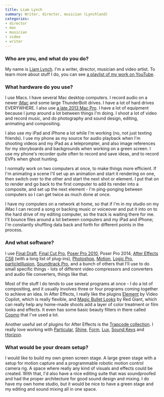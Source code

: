 ```yaml
---
title: Liam Lynch
summary: Writer, director, musician (Lynchland)
categories:
- director
- mac
- musician
- video
- writer
---
```


### Who are you, and what do you do?

My name is [Liam Lynch](http://www.lynchland.com/ "Liam's website."). I'm a writer, director, musician and video artist. To learn more about stuff I do, you can see [a playlist of my work on YouTube](https://www.youtube.com/playlist?list=PL56D4244586C3E273 "Some of Liam's videos, on YouTube.").

### What hardware do you use?

I use Macs. I have several Mac desktop computers. I record audio on a newer [iMac][] and some large ThunderBolt drives. I have a lot of hard drives EVERYWHERE. I also use [a late 2013 Mac Pro][mac-pro]. I have a lot of equipment because I jump around a lot between things I'm doing. I shoot a lot of video and record music, and do photography and sound design, editing, animating and compositing.

I also use my iPad and iPhone a lot while I'm working (no, not just texting friends). I use my phone as my source for audio playback when I'm shooting videos and my iPad as a teleprompter, and also image references for my storyboards and backgrounds when working on a green screen. I use my phone's recorder quite often to record and save ideas, and to record EVPs when ghost hunting.

I normally work on two computers at once, to make things more efficient. If I'm animating a scene I'll set up an animation and start it rendering on one, then switch over to the other and start the next shot or element. I put that on to render and go back to the first computer to add its render into a composite, and set up the next element - I'm ping-ponging between computers so I can get twice as much done at once.

I have my computers on a network at home, so that if I'm in my studio on my iMac I can record a song or backing music or voiceover and put it into on to the hard drive of my editing computer, so the track is waiting there for me. I'll bounce files around a lot between computers and my iPad and iPhone; I'm constantly shuffling data back and forth for different points in the process.

### And what software?

I use [Final Draft][final-draft], [Final Cut Pro][final-cut-pro], [Poser Pro 2010][poser-pro], Poser Pro 2014, [After Effects CS6][after-effects] (with a long list of plug-ins), [Photoshop][], [Motion][], [Logic Pro][logic-pro], [particleIllusion][], [Soundtrack Pro][soundtrack-pro], and a bunch of others that I'll use to do small specific things - lots of different video compressors and converters and audio file converters, things like that.

Most of the stuff I do tends to use several programs at once - I do a lot of compositing, and it usually involves three or four programs coming together to achieve an idea. In After Effects, I really like the plugins [Element][element.2] by Video Copilot, which is really flexible, and [Magic Bullet Looks][magic-bullet-looks] by Red Giant, which can really help any home-made shoots add a layer of color treatment or film looks and effects. It even has some basic beauty filters in there called [Cosmo][] that I've used a lot.

Another useful set of plugins for After Effects is the [Trapcode collection][trapcode]. I really love working with [Particular][trapcode-particular], [Shine][trapcode-shine], [Form][trapcode-form], [Lux][trapcode-lux], [Sound Keys][trapcode-sound-keys] and [Horizon][trapcode-horizon].

### What would be your dream setup?

I would like to build my own green screen stage. A large green stage with a setup for motion capture and a programmable robotic motion control camera rig. A space where really any kind of visuals and effects could be created. With that, I'd also have a nice editing suite that was soundproofed and had the proper architecture for good sound design and mixing. I do have my own home studio, but it would be nice to have a green stage and my editing and sound mixing all in one space.

[imac]: https://www.apple.com/imac/ "An all-in-one computer."
[mac-pro]: https://www.apple.com/mac-pro/ "The Intel-based Mac tower computer."
[after-effects]: https://www.adobe.com/products/aftereffects.html "Motion graphics and video editing software."
[cosmo]: https://www.redgiant.com/products/magic-bullet-cosmo/ "A skin tone and blemish plugin for After Effects."
[element.2]: https://www.videocopilot.net/products/element2/ "A 3D rendering engine for After Effects."
[final-cut-pro]: https://en.wikipedia.org/wiki/Final_Cut_Pro "A nonlinear video editor."
[final-draft]: http://store.finaldraft.com/final-draft-10.html "Popular screenwriting software."
[logic-pro]: https://www.apple.com/logic-pro/ "A professional audio application for the Mac."
[magic-bullet-looks]: https://www.redgiant.com/products/magic-bullet-looks/ "A colour and light plugin for After Effects."
[motion]: https://www.apple.com/final-cut-pro/motion/ "A 3D motion graphics suite."
[particleillusion]: https://en.wikipedia.org/wiki/ParticleIllusion "Particle-based visual effects rendering software."
[photoshop]: https://www.adobe.com/products/photoshop.html "A bitmap image editor."
[poser-pro]: https://my.smithmicro.com/poser-pro-11.html "3D character rendering software."
[soundtrack-pro]: https://en.wikipedia.org/wiki/Soundtrack_Pro "A Mac audio editor tailored for movies."
[trapcode-form]: https://www.redgiant.com/products/trapcode-form/ "A plugin for After Effects."
[trapcode-horizon]: https://www.redgiant.com/products/trapcode-horizon/ "A sky generating plugin for After Effects."
[trapcode-lux]: https://www.redgiant.com/products/trapcode-lux/ "A lighting plugin for After Effects."
[trapcode-particular]: https://www.redgiant.com/products/trapcode-particular/ "A particle generation plugin for After Effects."
[trapcode-shine]: https://www.redgiant.com/products/trapcode-shine/ "A light ray plugin for After Effects."
[trapcode-sound-keys]: https://www.redgiant.com/products/trapcode-sound-keys/ "An audio synchronising plugin for After Effects."
[trapcode]: https://www.redgiant.com/products/trapcode-suite/ "A suite of plugins for After Effects."
